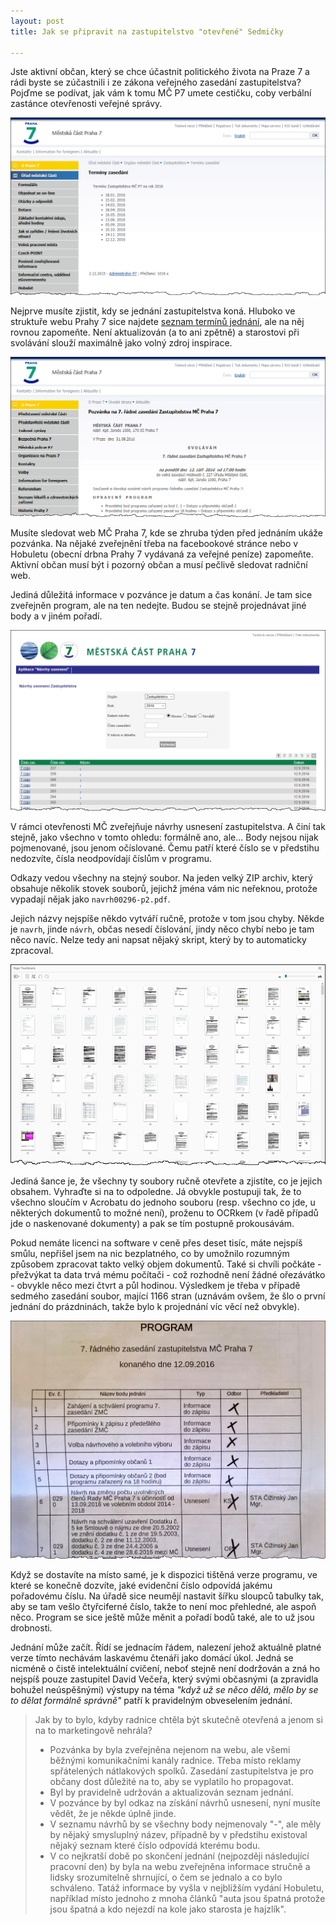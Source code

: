 ```yaml
---
layout: post
title: Jak se připravit na zastupitelstvo "otevřené" Sedmičky

---
```


Jste aktivní občan, který se chce účastnit politického života na Praze 7 a rádi byste se zúčastnili i ze zákona veřejného zasedání zastupitelstva? Pojďme se podívat, jak vám k tomu MČ P7 umete cestičku, coby verbální zastánce otevřenosti veřejné správy.

![Přehled termínů jednání zastupitelstva](/files/2016-09-17-prehled-terminu.png)

Nejprve musíte zjistit, kdy se jednání zastupitelstva koná. Hluboko ve struktuře webu Prahy 7 sice najdete [seznam termínů jednání](http://www.praha7.cz/Urad-mestske-casti/Organy-mestske-casti-/Zastupitelstvo/area1935), ale na něj rovnou zapomeňte. Není aktualizován (a to ani zpětně) a starostovi při svolávání slouží maximálně jako volný zdroj inspirace.

![Pozvánka na jednání](/files/2016-09-17-pozvanka.png)

Musíte sledovat web MČ Praha 7, kde se zhruba týden před jednáním ukáže pozvánka. Na nějaké zveřejnění třeba na facebookové stránce nebo v Hobuletu (obecní drbna Prahy 7 vydávaná za veřejné peníze) zapomeňte. Aktivní občan musí být i pozorný občan a musí pečlivě sledovat radniční web. 

Jediná důležitá informace v pozvánce je datum a čas konání. Je tam sice zveřejněn program, ale na ten nedejte. Budou se stejně projednávat jiné body a v jiném pořadí.

![Návrhy usnesení](/files/2016-09-17-navrhy.png)

V rámci otevřenosti MČ zveřejňuje návrhy usnesení zastupitelstva. A činí tak stejně, jako všechno v tomto ohledu: formálně ano, ale... Body nejsou nijak pojmenované, jsou jenom očíslované. Čemu patří které číslo se v předstihu nedozvíte, čísla neodpovídají číslům v programu. 

Odkazy vedou všechny na stejný soubor. Na jeden velký ZIP archiv, který obsahuje několik stovek souborů, jejichž jména vám nic neřeknou, protože vypadají nějak jako `navrh00296-p2.pdf`. 

Jejich názvy nejspíše někdo vytváří ručně, protože v tom jsou chyby. Někde je `navrh`, jinde `návrh`, občas nesedí číslování, jindy něco chybí nebo je tam něco navíc. Nelze tedy ani napsat nějaký skript, který by to automaticky zpracoval.

![Podklady - zhruba jedna dvacetina](/files/2016-09-17-podklady.png)

Jediná šance je, že všechny ty soubory ručně otevřete a zjistíte, co je jejich obsahem. Vyhraďte si na to odpoledne. Já obvykle postupuji tak, že to všechno sloučím v Acrobatu do jednoho souboru (resp. všechno co jde, u některých dokumentů to možné není), proženu to OCRkem (v řadě případů jde o naskenované dokumenty) a pak se tím postupně prokousávám.

Pokud nemáte licenci na software v ceně přes deset tisíc, máte nejspíš smůlu, nepřišel jsem na nic bezplatného, co by umožnilo rozumným způsobem zpracovat takto velký objem dokumentů. Také si chvíli počkáte - přežvýkat ta data trvá mému počítači - což rozhodně není žádné ořezávátko - obvykle něco mezi čtvrt a půl hodinou. Výsledkem je třeba v případě sedmého zasedání soubor, mající 1166 stran (uznávám ovšem, že šlo o první jednání do prázdninách, takže bylo k projednání víc věcí než obvykle).

![Program na místě](/files/2016-09-17-program-scan.jpg)

Když se dostavíte na místo samé, je k dispozici tištěná verze programu, ve které se konečně dozvíte, jaké evidenční číslo odpovídá jakému pořadovému číslu. Na úřadě sice neumějí nastavit šířku sloupců tabulky tak, aby se tam vešlo čtyřciferné číslo, takže to není moc přehledné, ale aspoň něco. Program se sice ještě může měnit a pořadí bodů také, ale to už jsou drobnosti.

Jednání může začít. Řídí se jednacím řádem, nalezení jehož aktuálně platné verze tímto nechávám laskavému čtenáři jako domácí úkol. Jedná se nicméně o čistě intelektuální cvičení, neboť stejně není dodržován a zná ho nejspíš pouze zastupitel David Večeřa, který svými občasnými (a zpravidla bohužel neúspěšnými) výstupy na téma *"když už se něco dělá, mělo by se to dělat formálně správně"* patří k pravidelným obveselením jednání.

> Jak by to bylo, kdyby radnice chtěla být skutečně otevřená a jenom si na to marketingově  nehrála?
> 
> * Pozvánka by byla zveřejněna nejenom na webu, ale všemi běžnými komunikačními kanály  radnice. Třeba místo reklamy spřátelených nátlakových spolků. Zasedání zastupitelstva  je pro občany dost důležité na to, aby se vyplatilo ho propagovat.
> * Byl by pravidelně udržován a aktualizován seznam jednání.
> * V pozvánce by byl odkaz na získání návrhů usnesení, nyní musíte vědět, že je někde úplně  jinde.
> * V seznamu návrhů by se všechny body nejmenovaly "-", ale měly by nějaký smysluplný název, případně by v předstihu existoval nějaký seznam které číslo odpovídá kterému bodu.
> * V co nejkratší době po skončení jednání (nejpozději následující pracovní den) by byla na webu zveřejněna informace stručně a lidsky srozumitelně shrnující, o čem se jednalo a co bylo schváleno. Tatáž informace by vyšla v nejbližším vydání Hobuletu, například místo jednoho z mnoha článků "auta jsou špatná protože jsou špatná a kdo nejezdí na kole jako starosta je hajzlík".